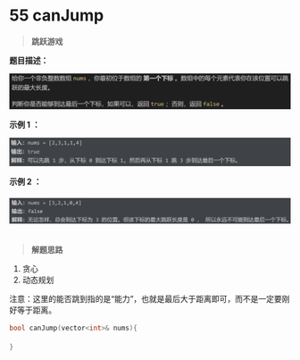 # 55 canJump

> **跳跃游戏**

**题目描述：**

<img src="https://raw.githubusercontent.com/huibazdy/TyporaPicture/main/image-20230822142438301.png" alt="image-20230822142438301"  />

**示例 1 ：**

![image-20230822142639058](https://raw.githubusercontent.com/huibazdy/TyporaPicture/main/image-20230822142639058.png)

**示例 2 ：**

###### ![image-20230822142654988](https://raw.githubusercontent.com/huibazdy/TyporaPicture/main/image-20230822142654988.png)



> **解题思路**

1. 贪心
2. 动态规划

注意：这里的能否跳到指的是“能力”，也就是最后大于距离即可，而不是一定要刚好等于距离。



```c++
bool canJump(vector<int>& nums){
    
}
```